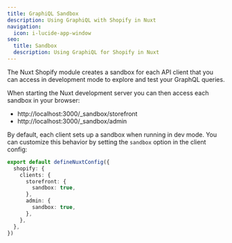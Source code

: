 ```yaml
---
title: GraphiQL Sandbox
description: Using GraphiQL with Shopify in Nuxt
navigation:
  icon: i-lucide-app-window
seo:
  title: Sandbox
  description: Using GraphiQL for Shopify in Nuxt
---
```


The Nuxt Shopify module creates a sandbox for each API client that
you can access in development mode to explore and test your GraphQL queries.

When starting the Nuxt development server you can then access each sandbox in your browser:

* http://localhost:3000/_sandbox/storefront
* http://localhost:3000/_sandbox/admin

By default, each client sets up a sandbox when running in dev mode.
You can customize this behavior by setting the `sandbox` option in the client config:

```ts [~/nuxt.config.ts]
export default defineNuxtConfig({
  shopify: {
    clients: {
      storefront: {
        sandbox: true,
      },
      admin: {
        sandbox: true,
      },
    },
  },
})
```

